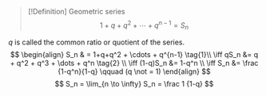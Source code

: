 

> [!Definition] Geometric series
> $$1+q+q^2 + \cdots + q^{n-1} = S_n$$

$q$ is called the common ratio or quotient of the series.
$$
\begin{align}
S_n & = 1+q+q^2 + \cdots + q^{n-1} \tag{1}\\
\iff qS_n &= q + q^2 + q^3 + \dots + q^n  \tag{2} \\
\iff (1-q)S_n &= 1-q^n \\
\iff S_n &= \frac {1-q^n}{1-q} \qquad (q \not = 1)
\end{align}
$$
$$
S_n = \lim_{n \to \infty} S_n = \frac 1 {1-q} 
$$

